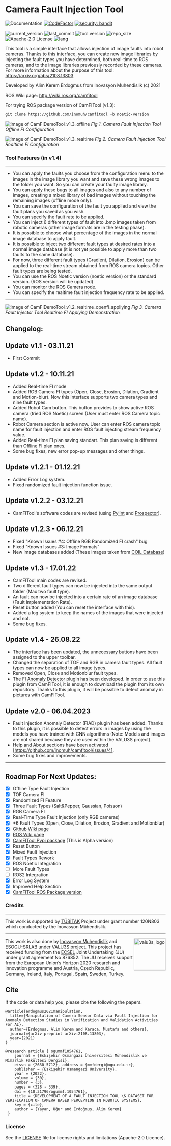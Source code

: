 # Camera Fault Injection Tool
![Documentation](https://img.shields.io/badge/Docs-http%3A%2F%2Fwiki.ros.org%2Fcamfitool%2F-brightgreen)
[![CodeFactor](https://www.codefactor.io/repository/github/akerdogmus/camfitool/badge)](https://www.codefactor.io/repository/github/akerdogmus/camfitool)
[![security: bandit](https://img.shields.io/badge/security-bandit-yellow.svg)](https://github.com/PyCQA/bandit)

![current_version](https://img.shields.io/github/v/release/inomuh/camfitool?color=green) ![last_commit](https://img.shields.io/github/last-commit/inomuh/Camera-Fault-Injection-Tool?color=green) ![tool version](https://img.shields.io/badge/version-standart-blue) ![repo_size](https://img.shields.io/github/repo-size/inomuh/Camera-Fault-Injection-Tool) ![Apache-2.0 License](https://img.shields.io/github/license/inomuh/Camera-Fault-Injection-Tool?color=blue) ![lang](https://img.shields.io/github/languages/top/inomuh/camfitool)

This tool is a simple interface that allows injection of image faults into robot cameras. Thanks to this interface, you can create new image libraries by injecting the fault types you have determined, both real-time to ROS cameras, and to the image libraries previously recorded by these cameras. For more information about the purpose of this tool: https://arxiv.org/abs/2108.13803

Developed by Alim Kerem Erdogmus from Inovasyon Muhendislik (c) 2021

ROS Wiki page: http://wiki.ros.org/camfitool

For trying ROS package version of CamFITool (v1.3):

    git clone https://github.com/inomuh/camfitool -b noetic-version
    

![Image of CamFIDemoTool_v1.3_offline](https://github.com/Akerdogmus/camfitool/blob/v1.4/camfitool_v1.4_offline.png)
*Fig 1. Camera Fault Injection Tool Offline FI Configuration*

![Image of CamFIDemoTool_v1.3_realtime](https://github.com/Akerdogmus/camfitool/blob/v1.4/camfitool_v1.4_realtime.png)
*Fig 2. Camera Fault Injection Tool Realtime FI Configuration*

### Tool Features (in v1.4)
---------------------------
- You can apply the faults you choose from the configuration menu to the images in the image library you want and save these wrong images to the folder you want. So you can create your faulty image library.
- You can apply these bugs to all images and also to any number of images, creating a mixed library of bad images without touching the remaining images (offline mode only).
- You can save the configuration of the fault you applied and view the fault plans you saved as you wish.
- You can specify the fault rate to be applied.
- You can inject 6 different types of fault into .bmp images taken from robotic cameras (other image formats are in the testing phase).
- It is possible to choose what percentage of the images in the normal image database to apply fault.
- It is possible to inject two different fault types at desired rates into a normal image database (it is not yet possible to apply more than two faults to the same database).
- For now, three different fault types (Gradient, Dilation, Erosion) can be applied to the real-time stream obtained from ROS camera topics. Other fault types are being tested.
- You can use the ROS Noetic version (noetic version) or the standard version. (ROS version will be updated)
- You can monitor the ROS Camera node.
- You can specify the realtime fault injection frequency rate to be applied.

---

![Image of CamFIDemoTool_v1.2_realtime_openfi_appliying](https://github.com/inomuh/Camera-Fault-Injector-Tool/blob/v1.2/camfitool_v1.2_realtime_openfi_applying.png)
*Fig 3. Camera Fault Injector Tool Realtime FI Applying Demonstration*

Changelog:
----------
Update v1.1 - 03.11.21
------------------------
- First Commit

Update v1.2 - 10.11.21
------------------------
- Added Real-time FI mode
- Added RGB Camera FI types (Open, Close, Erosion, Dilation, Gradient and Motion-blur). Now this interface supports two camera types and nine fault types.
- Added Robot Cam button. This button provides to show active ROS camera (tried ROS Noetic) screen (User must enter ROS Camera topic name).
- Robot Camera section is active now. User can enter ROS camera topic name for fault injection and enter ROS fault injecting stream frequency value.
- Added Real-time FI plan saving standart. This plan saving is different than Offline FI plan ones.
- Some bug fixes, new error pop-up messages and other things.

Update v1.2.1 - 01.12.21
------------------------
- Added Error Log system.
- Fixed randomized fault injection function issue.

Update v1.2.2 - 03.12.21
------------------------
- CamFITool's software codes are revised (using [Pylint](https://pylint.org/) and [Prospector](https://pypi.org/project/prospector/)).

Update v1.2.3 - 06.12.21
------------------------
- Fixed "Known Issues #4: Offline RGB Randomized FI crash" bug
- Fixed "Known Issues #3: Image Formats"
- New image databases added (These images taken from [COIL Database](https://www1.cs.columbia.edu/CAVE/software/softlib/coil-100.php))

Update v1.3 - 17.01.22
------------------------
- CamFITool main codes are revised.
- Two different fault types can now be injected into the same output folder (Max two fault type).
- An fault can now be injected into a certain rate of an image database (Fault Implementation Rate).
- Reset button added (You can reset the interface with this).
- Added a log system to keep the names of the images that were injected and not.
- Some bug fixes.

Update v1.4 - 26.08.22
------------------------
- The interface has been updated, the unnecessary buttons have been assigned to the upper toolbar.
- Changed the separation of TOF and RGB in camera fault types. All fault types can now be applied to all image types.
- Removed Open, Close and Motionblur fault types.
- The [FI Anomaly Detector](https://github.com/inomuh/FI-Anomaly-Detector) plugin has been developed. In order to use this plugin from CamFITool, it is enough to download the plugin from its own repository. Thanks to this plugin, it will be possible to detect anomaly in pictures with CamFITool.

Update v2.0 - 06.04.2023
------------------------
- Fault Injection Anomaly Detector (FIAD) plugin has been added. Thanks to this plugin, it is possible to detect errors in images by using the models you have trained with CNN algorithms (Note: Models and images are not shared because they are used within the VALU3S project).
- Help and About sections have been activated [https://github.com/inomuh/camfitool/issues/4].
- Some bug fixes and improvements.

---------------------------------------------------------------------------------
Roadmap For Next Updates:
-------------------------
* [x] Offline Type Fault Injection
* [x] TOF Camera FI
* [x] Randomized FI Feature
* [x] Three Fault Types (Salt&Pepper, Gaussian, Poisson)
* [x] RGB Camera FI
* [x] Real-Time Type Fault Injection (only RGB cameras)
* [x] +6 Fault Types (Open, Close, Dilation, Erosion, Gradient and Motionblur)
* [x] [Github Wiki page](https://github.com/inomuh/camfitool/wiki)
* [x] [ROS Wiki page](http://wiki.ros.org/camfitool/)
* [x] [CamFITool Pypi package](https://pypi.org/project/camfitool/) (This is Alpha version)
* [x] Reset Button
* [x] Mixed Fault Injection
* [x] Fault Types Rework
* [x] ROS Noetic Integration
* [ ] More Fault Types
* [ ] ROS2 Integration
* [x] Error Log System
* [x] Improved Help Section
* [x] [CamFITool ROS Package version](https://github.com/inomuh/camfitool/tree/noetic-version)

### Credits

---

This work is supported by [TÜBİTAK](https://www.tubitak.gov.tr/) Project under grant number 120N803 which conducted by the İnovasyon Mühendislik.

---

<a href="http://valu3s.eu">
  <img align=right img src="https://valu3s.eu/wp-content/uploads/2020/04/VALU3S_green_transparent-1024x576.png" 
       alt="valu3s_logo" height="100" >
</a>

  This work is also done by [Inovasyon Muhendislik](https://www.inovasyonmuhendislik.com/) and [ESOGU-SRLAB](https://srlab.ogu.edu.tr/) under [VALU3S](https://valu3s.eu) project. This project has received funding from the [ECSEL](https://www.ecsel.eu) Joint Undertaking (JU) under grant agreement No 876852. The JU receives support from the European Union’s Horizon 2020 research and innovation programme and Austria, Czech Republic, Germany, Ireland, Italy, Portugal, Spain, Sweden, Turkey.
  
## Cite

If the code or data help you, please cite the following the papers.

    @article{erdogmus2021manipulation,
      title={Manipulation of Camera Sensor Data via Fault Injection for Anomaly Detection Studies in Verification and Validation Activities For AI},
      author={Erdogmus, Alim Kerem and Karaca, Mustafa and others},
      journal={arXiv preprint arXiv:2108.13803},
      year={2021}
    }
    
    @research article { ogummf1054761, 
        journal = {Eskişehir Osmangazi Üniversitesi Mühendislik ve Mimarlık Fakültesi Dergisi}, 
        eissn = {2630-5712}, address = {mmfdergi@ogu.edu.tr}, 
        publisher = {Eskişehir Osmangazi University}, 
        year = {2022}, 
        volume = {30}, 
        number = {3}, 
        pages = {328 - 339}, 
        doi = {10.31796/ogummf.1054761}, 
        title = {DEVELOPMENT OF A FAULT INJECTION TOOL \& DATASET FOR VERIFICATION OF CAMERA BASED PERCEPTION IN ROBOTIC SYSTEMS}, 
        key = {cite}, 
        author = {Yayan, Uğur and Erdoğmuş, Alim Kerem} 
     }

### License

See the [LICENSE](LICENSE.md) file for license rights and limitations (Apache-2.0 Licence).
